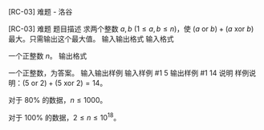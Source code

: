 



[RC-03] 难题 - 洛谷














[RC-03] 难题
题目描述
求两个整数 $a,b$ $(1\le a,b\le n)$，使 $(a\ \mathrm{or}\ b)+(a\ \mathrm{xor}\ b)$ 最大。只需输出这个最大值。
输入输出格式
输入格式

一个正整数 $n$。
输出格式

一个正整数，为答案。
输入输出样例
输入样例 #1
5
输出样例 #1
14
说明
样例说明：$(5\ \mathrm{or}\ 2)+(5\ \mathrm{xor}\ 2)=14$。

对于 $80\%$ 的数据，$n\le 1000$。

对于 $100\%$ 的数据，$2\le n\le 10^{18}$。






